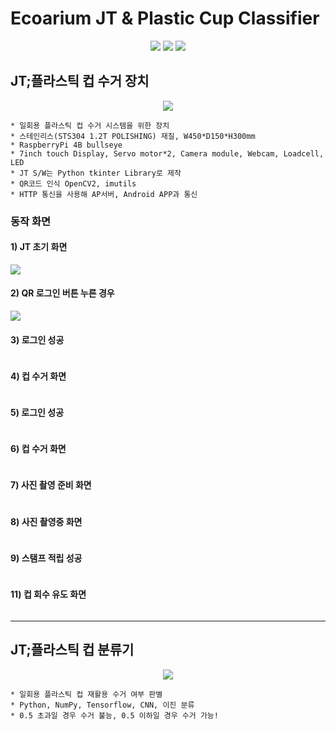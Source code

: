 # Ecoarium JT & Plastic Cup Classifier
<p align="center">
  <img src="https://img.shields.io/badge/tensorflow-FF6F00?style=for-the-badge&logo=tensorflow&logoColor=white">
  <img src="https://img.shields.io/badge/Python-3776AB?style=for-the-badge&logo=Python&logoColor=white">
  <img src="https://img.shields.io/badge/Clang-A8B9CC?style=for-the-badge&logo=c&logoColor=white">
</p>




## JT;플라스틱 컵 수거 장치
<p align="center">
  <img src="https://github.com/mixgolem/SKU-Ecoarium/assets/130221911/b47ee6d1-2bfd-4b1f-85a5-75f385b62bc2">
</p>

    * 일회용 플라스틱 컵 수거 시스템을 위한 장치
    * 스테인리스(STS304 1.2T POLISHING) 재질, W450*D150*H300mm
    * RaspberryPi 4B bullseye
    * 7inch touch Display, Servo motor*2, Camera module, Webcam, Loadcell, LED
    * JT S/W는 Python tkinter Library로 제작
    * QR코드 인식 OpenCV2, imutils
    * HTTP 통신을 사용해 AP서버, Android APP과 통신




### 동작 화면
<p align="center">

#### 1) JT 초기 화면
  
  <img src="https://github.com/mixgolem/SKU-Ecoarium/assets/130221911/223ce776-3119-4551-b733-50781dbdb2bd">

#### 2) QR 로그인 버튼 누른 경우

  <img src="https://github.com/mixgolem/SKU-Ecoarium/assets/130221911/69d7f095-e521-4778-80b0-4627f70a5604">

#### 3) 로그인 성공

  <img src="">

#### 4) 컵 수거 화면
    
  <img src="">

#### 5) 로그인 성공

  <img src="">

#### 6) 컵 수거 화면
    
  <img src="">

#### 7) 사진 촬영 준비 화면

  <img src="">

#### 8) 사진 촬영중 화면

  <img src="">

#### 9) 스탬프 적립 성공

  <img src="">

#### 11) 컵 회수 유도 화면

  <img src="">

</p>


---


## JT;플라스틱 컵 분류기
<p align="center">
  <img src="https://github.com/mixgolem/SKU-Ecoarium/assets/130221911/f5393994-810a-4ce4-b153-8fc599dc0bf0">
</p>

    * 일회용 플라스틱 컵 재활용 수거 여부 판별
    * Python, NumPy, Tensorflow, CNN, 이진 분류
    * 0.5 초과일 경우 수거 불능, 0.5 이하일 경우 수거 가능!

